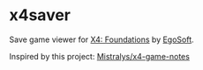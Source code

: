 # x4saver

Save game viewer for [X4: Foundations](https://www.egosoft.com/games/x4/info_en.php) by [EgoSoft](https://www.egosoft.com/).

Inspired by this project: [Mistralys/x4-game-notes](https://github.com/Mistralys/x4-game-notes)
